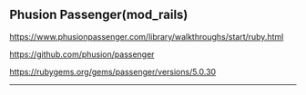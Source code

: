 ## Phusion Passenger(mod_rails)

https://www.phusionpassenger.com/library/walkthroughs/start/ruby.html

https://github.com/phusion/passenger

https://rubygems.org/gems/passenger/versions/5.0.30

---

